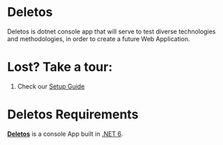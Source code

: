 # Deletos

Deletos is dotnet console app that will serve to test diverse technologies and methodologies, in order to create a future Web Application.

# Lost? Take a tour:
1. Check our [Setup Guide](https://github.com/eusouorui/Deletos/tree/master/Documentation/Setup.md)

# Deletos Requirements

<a href="https://github.com/eusouorui/Deletos" target="_blank">**Deletos**</a> is a console App built in <a href="https://dotnet.microsoft.com/en-us/" target="_blank">.NET 6</a>.

 